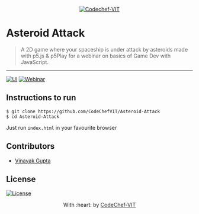 <p align="center"><a href="https://www.codechefvit.com" target="_blank"><img src="https://s3.amazonaws.com/codechef_shared/sites/all/themes/abessive/logo-3.png" title="CodeChef-VIT" alt="Codechef-VIT"></a>
</p>

# Asteroid Attack

> <Subtitle>
> A 2D game where your spaceship is under attack by asteroids made with p5.js & p5Play for a webinar on basics of Game Dev with JavaScript.

---
[![UI ](https://img.shields.io/badge/User%20Interface-Link%20to%20UI-orange?style=flat-square&logo=appveyor)](https://asteroid-attack.codechefvit.com)
[![Webinar ](https://img.shields.io/badge/Webinar%20-Link%20to%20UI-red?style=flat-square&logo=youtube)](INSERT_UI_LINK_HERE)

## Instructions to run
```
$ git clone https://github.com/CodeChefVIT/Asteroid-Attack
$ cd Asteroid-Attack
```
Just run `index.html` in your favourite browser

## Contributors
- <a href="https://github.com/gvinayakgupta">Vinayak Gupta</a>

## License
[![License](http://img.shields.io/:license-mit-blue.svg?style=flat-square)](http://badges.mit-license.org)

<p align="center">
	With :heart: by <a href="https://www.codechefvit.com" target="_blank">CodeChef-VIT</a>
</p>
